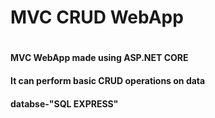 <h1>MVC CRUD WebApp<h1>

<h4>MVC WebApp made using ASP.NET CORE</h4>
<h4>It can perform basic CRUD operations on data </h4>
<h4>databse-"SQL EXPRESS"</h4>
